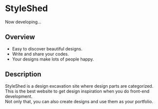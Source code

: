 # StyleShed

Now developing...

## Overview

- Easy to discover beautiful designs.
- Write and share your codes.
- Your designs make lots of people happy.
  
## Description

StyleShed is a design excavation site where design parts are categorized.<br>
This is the best website to get design inspiration when you do front-end development.<br>
Not only that, you can also create designs and use them as your portfolio.

